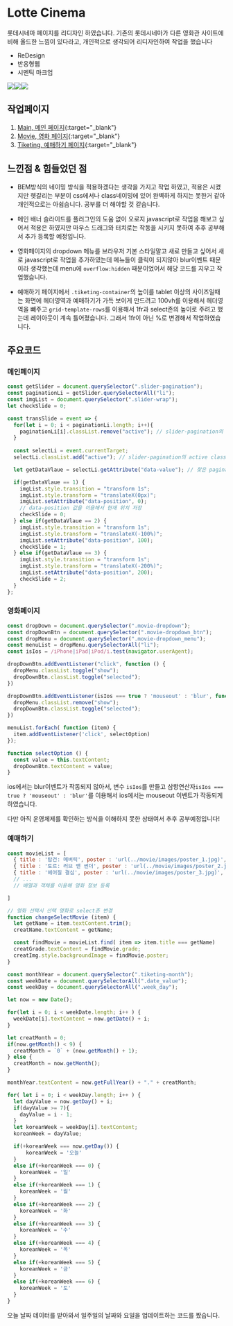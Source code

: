 Lotte Cinema
=============
롯데시네마 페이지를 리디자인 하였습니다.
기존의 롯데시네마가 다른 영화관 사이트에 비해 올드한 느낌이 있다라고,
개인적으로 생각되어 리디자인하여 작업을 했습니다

- ReDesign
- 반응형웹
- 시멘틱 마크업

<img src="https://img.shields.io/badge/HTML5-E34F26?style=flat-square&logo=HTML5&logoColor=white"/><img src="https://img.shields.io/badge/CSS3-1572B6?style=flat-square&logo=CSS3&logoColor=white"/><img src="https://img.shields.io/badge/JavaScript-F7DF1E?style=flat-square&logo=JavaScript&logoColor=white"/>

## 작업페이지
1. [Main, 메인 페이지](https://shape2ee.github.io/lotteCinema){:target="_blank"}
2. [Movie, 영화 페이지](https://shape2ee.github.io/lotteCinema/movie/movie.html){:target="_blank"}
3. [Tiketing, 예매하기 페이지](https://shape2ee.github.io/lotteCinema/tiketting/tiketing.html){:target="_blank"}

## 느낀점 & 힘들었던 점
- BEM방식의 네이밍 방식을 적용하겠다는 생각을 가지고 작업 하였고, 적용은 시켰지만 헷갈리는 부분이 css에서나 class네이밍에 있어 완벽하게 하지는 못한거 같아 개인적으로는 아쉽습니다. 공부를 더 해야할 것 같습니다.

- 메인 배너 슬라이드를 플러그인의 도움 없이 오로지 javascript로 작업을 해보고 싶어서 적용은 하였지만 마우스 드래그와 터치로는 작동을 시키지 못하여 추후 공부해서 추가 등록할 예정입니다.

- 영화페이지의 dropdown 메뉴를 브라우저 기본 스타일말고 새로 만들고 싶어서 새로 javascript로 작업을 추가하였는데 메뉴들이 클릭이 되지않아 blur이벤트 때문이라 생각했는데 menu에 `overflow:hidden` 때문이었어서 해당 코드를 지우고 작업했습니다.

- 예매하기 페이지에서 `.tiketing-container`의 높이를 tablet 이상의 사이즈일때는 화면에 헤더영역과 예매하기가 가득 보이게 만드려고 100vh를 이용해서 헤더영역을 뺴주고 `grid-template-rows`를 이용해서 1fr과 select존의 높이로 주려고 했는데 레이아웃이 계속 틀어졌습니다. 그래서 1fr이 아닌 %로 변경해서 작업하였습니다.


## 주요코드

### 메인페이지
```js
const getSlider = document.querySelector(".slider-pagination");
const paginationLi = getSlider.querySelectorAll("li");
const imgList = document.querySelector(".slider-wrap");
let checkSlide = 0;

const transSlide = event => {
  for(let i = 0; i < paginationLi.length; i++){
    paginationLi[i].classList.remove("active"); // slider-pagination의 active class 지우기
  }
  
  const selectLi = event.currentTarget;
  selectLi.classList.add("active"); // slider-pagination의 active class 추가

  let getDataVlaue = selectLi.getAttribute("data-value"); // 찾은 pagination의 data-value 값 가져오기

  if(getDataVlaue == 1) {
    imgList.style.transition = "transform 1s";
    imgList.style.transform = "translateX(0px)";
    imgList.setAttribute("data-position", 0);
    // data-position 값을 이용해서 현재 위치 저장
    checkSlide = 0;
  } else if(getDataVlaue == 2) {
    imgList.style.transition = "transform 1s";
    imgList.style.transform = "translateX(-100%)";
    imgList.setAttribute("data-position", 100);
    checkSlide = 1;
  } else if(getDataVlaue == 3) {
    imgList.style.transition = "transform 1s";
    imgList.style.transform = "translateX(-200%)";
    imgList.setAttribute("data-position", 200);
    checkSlide = 2;
  }
};
```

### 영화페이지
```js
const dropDown = document.querySelector(".movie-dropdown");
const dropDownBtn = document.querySelector(".movie-dropdown_btn");
const dropMenu = document.querySelector(".movie-dropdown_menu");
const menuList = dropMenu.querySelectorAll("li");
const isIos = /iPhone|iPad|iPod/i.test(navigator.userAgent);

dropDownBtn.addEventListener("click", function () {
  dropMenu.classList.toggle("show");
  dropDownBtn.classList.toggle("selected");
})

dropDownBtn.addEventListener(isIos === true ? 'mouseout' : 'blur', function () {
  dropMenu.classList.remove("show");
  dropDownBtn.classList.toggle("selected");
})

menuList.forEach( function (item) {
  item.addEventListener('click', selectOption)
});

function selectOption () {
  const value = this.textContent;
  dropDownBtn.textContent = value;
}
```
ios에서는 blur이벤트가 작동되지 않아서, 변수 `isIos`를 만들고
삼항연산자`isIos === true ? 'mouseout' : 'blur'`를 이용해서 ios에서는 mouseout 이벤트가 작동되게 하였습니다.

다만 아직 운영체제를 확인하는 방식을 이해하지 못한 상태여서 추후 공부예정입니다!


### 예매하기
```js
const movieList = [
  { title : '탑건: 메버릭', poster : 'url(../movie/images/poster_1.jpg)', grade : '12세 관람가'},
  { title : '토르: 러브 앤 썬더', poster : 'url(../movie/images/poster_2.jpg)', grade : '12세 관람가'},
  { title : '헤어질 결심', poster : 'url(../movie/images/poster_3.jpg)', grade : '15세 관람가'}
  // ...
  // 배열과 객체를 이용해 영화 정보 등록

]

// 영화 선택시 선택 영화로 select존 변경
function changeSelectMovie (item) {
  let getName = item.textContent.trim();
  creatName.textContent = getName;

  const findMovie = movieList.find( item => item.title === getName)
  creatGrade.textContent = findMovie.grade;
  creatImg.style.backgroundImage = findMovie.poster;
}
```

```js
const monthYear = document.querySelector(".tiketing-month");
const weekDate = document.querySelectorAll(".date_value");
const weekDay = document.querySelectorAll(".week_day");

let now = new Date();

for(let i = 0; i < weekDate.length; i++ ) {
  weekDate[i].textContent = now.getDate() + i;
}

let creatMonth = 0;
if(now.getMonth() < 9) {
  creatMonth = `0` + (now.getMonth() + 1);
} else {
  creatMonth = now.getMonth();
}

monthYear.textContent = now.getFullYear() + "." + creatMonth;

for( let i = 0; i < weekDay.length; i++ ) {
  let dayValue = now.getDay() + i;
  if(dayValue >= 7){
    dayValue = i - 1;
  }
  let koreanWeek = weekDay[i].textContent;
  koreanWeek = dayValue;

  if(+koreanWeek === now.getDay()) {
      koreanWeek = '오늘'
  }
  else if(+koreanWeek === 0) {
    koreanWeek = '일'
  }
  else if(+koreanWeek === 1) {
    koreanWeek = '월'
  }
  else if(+koreanWeek === 2) {
    koreanWeek = '화'
  }
  else if(+koreanWeek === 3) {
    koreanWeek = '수'
  }
  else if(+koreanWeek === 4) {
    koreanWeek = '목'
  }
  else if(+koreanWeek === 5) {
    koreanWeek = '금'
  }
  else if(+koreanWeek === 6) {
    koreanWeek = '토'
  } 
}
```
오늘 날짜 데이터를 받아와서 일주일의 날짜와 요일을 업데이트하는 코드를 짰습니다.
